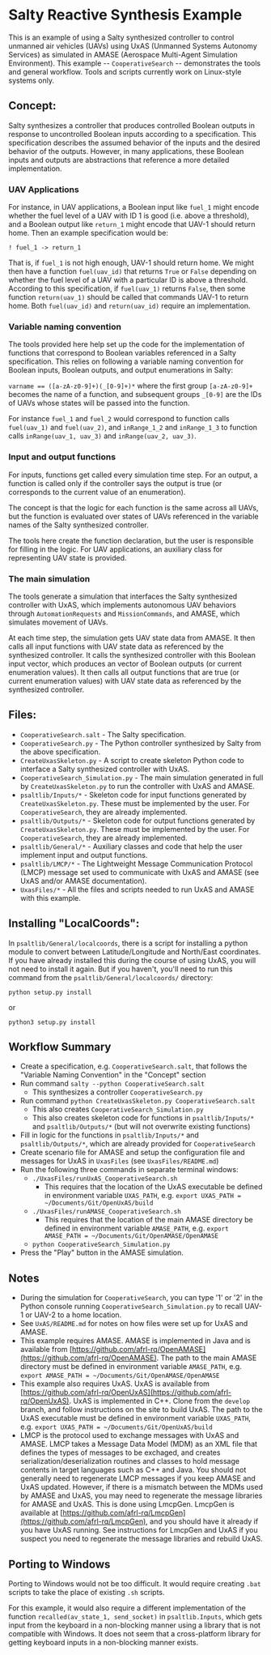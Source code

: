# Salty Reactive Synthesis Example

This is an example of using a Salty synthesized controller to control unmanned air vehicles (UAVs) using UxAS (Unmanned Systems Autonomy Services) as simulated in AMASE (Aerospace Multi-Agent Simulation Environment). This example -- `CooperativeSearch` -- demonstrates the tools and general workflow. Tools and scripts currently work on Linux-style systems only.


## Concept:
Salty synthesizes a controller that produces controlled Boolean outputs in response to uncontrolled Boolean inputs according to a specification. This specification describes the assumed behavior of the inputs and the desired behavior of the outputs. However, in many applications, these Boolean inputs and outputs are abstractions that reference a more detailed implementation.

### UAV Applications
For instance, in UAV applications, a Boolean input like `fuel_1` might encode whether the fuel level of a UAV with ID 1 is good (i.e. above a threshold), and a Boolean output like `return_1` might encode that UAV-1 should return home. Then an example specification would be:

`! fuel_1 -> return_1`

That is, if `fuel_1` is not high enough, UAV-1 should return home. We might then have a function `fuel(uav_id)` that returns `True` or `False` depending on whether the fuel level of a UAV with a particular ID is above a threshold. According to this specification, if `fuel(uav_1)` returns `False`, then some function `return(uav_1)` should be called that commands UAV-1 to return home. Both `fuel(uav_id)` and `return(uav_id)` require an implementation.

### Variable naming convention
The tools provided here help set up the code for the implementation of functions that correspond to Boolean variables referenced in a Salty specification. This relies on following a variable naming convention for Boolean inputs, Boolean outputs, and output enumerations in Salty:

`varname == ([a-zA-z0-9]+)(_[0-9]+)*` where the first group `[a-zA-z0-9]+` becomes the name of a function, and subsequent groups `_[0-9]` are the IDs of UAVs whose states will be passed into the function.

For instance `fuel_1` and `fuel_2` would correspond to function calls `fuel(uav_1)` and `fuel(uav_2)`, and `inRange_1_2` and `inRange_1_3` to function calls `inRange(uav_1, uav_3)` and `inRange(uav_2, uav_3)`.

### Input and output functions
For inputs, functions get called every simulation time step. For an output, a function is called only if the controller says the output is true (or corresponds to the current value of an enumeration).

The concept is that the logic for each function is the same across all UAVs, but the function is evaluated over states of UAVs referenced in the variable names of the Salty synthesized controller.

The tools here create the function declaration, but the user is responsible for filling in the logic. For UAV applications, an auxiliary class for representing UAV state is provided.

### The main simulation
The tools generate a simulation that interfaces the Salty synthesized controller with UxAS, which implements autonomous UAV behaviors through `AutomationRequests` and `MissionCommands`, and AMASE, which simulates movement of UAVs.

At each time step, the simulation gets UAV state data from AMASE. It then calls all input functions with UAV state data as referenced by the synthesized controller. It calls the synthesized controller with this Boolean input vector, which produces an vector of Boolean outputs (or current enumeration values). It then calls all output functions that are true (or current enumeration values) with UAV state data as referenced by the synthesized controller.


## Files:
* `CooperativeSearch.salt` - The Salty specification.
* `CooperativeSearch.py` - The Python controller synthesized by Salty from the above specification. 
* `CreateUxasSkeleton.py` - A script to create skeleton Python code to interface a Salty synthesized controller with UxAS.
* `CooperativeSearch_Simulation.py` - The main simulation generated in full by `CreateUxasSkeleton.py` to run the controller with UxAS and AMASE.
* `psaltlib/Inputs/*` - Skeleton code for input functions generated by `CreateUxasSkeleton.py`. These must be implemented by the user. For `CooperativeSearch`, they are already implemented.
* `psaltlib/Outputs/*` - Skeleton code for output functions generated by `CreateUxasSkeleton.py`. These must be implemented by the user. For `CooperativeSearch`, they are already implemented.
* `psaltlib/General/*` - Auxiliary classes and code that help the user implement input and output functions.
* `psaltlib/LMCP/*` - The Lightweight Message Communication Protocol (LMCP) message set used to communicate with UxAS and AMASE (see UxAS and/or AMASE documentation).
* `UxasFiles/*` - All the files and scripts needed to run UxAS and AMASE with this example.


## Installing "LocalCoords":
In `psaltlib/General/localcoords`, there is a script for installing a python module to convert between Latitude/Longitude and North/East coordinates. If you have already installed this during the course of using UxAS, you will not need to install it again. But if you haven't, you'll need to run this command from the `psaltlib/General/localcoords/` directory:

`python setup.py install`

or

`python3 setup.py install`


## Workflow Summary
* Create a specification, e.g. `CooperativeSearch.salt`, that follows the "Variable Naming Convention" in the "Concept" section
* Run command `salty --python CooperativeSearch.salt`
  * This synthesizes a controller `CooperativeSearch.py`
* Run command `python CreateUxasSkeleton.py CooperativeSearch.salt`
  * This also creates `CooperativeSearch_Simulation.py`
  * This also creates skeleton code for functions in `psaltlib/Inputs/*` and `psaltlib/Outputs/*` (but will not overwrite existing functions)
* Fill in logic for the functions in `psaltlib/Inputs/*` and `psaltlib/Outputs/*`, which are already provided for `CooperativeSearch` 
* Create scenario file for AMASE and setup the configuration file and messages for UxAS in `UxasFiles` (see `UxasFiles/README.md`)
* Run the following three commands in separate terminal windows:
  * `./UxasFiles/runUxAS_CooperativeSearch.sh`
    * This requires that the location of the UxAS executable be defined in environment variable `UXAS_PATH`, e.g. `export UXAS_PATH = ~/Documents/Git/OpenUxAS/build`
  * `./UxasFiles/runAMASE_CooperativeSearch.sh`
    * This requires that the location of the main AMASE directory be defined in environment variable `AMASE_PATH`, e.g. `export AMASE_PATH = ~/Documents/Git/OpenAMASE/OpenAMASE`
  * `python CooperativeSearch_Simulation.py` 
* Press the "Play" button in the AMASE simulation.

## Notes
* During the simulation for `CooperativeSearch`, you can type '1' or '2' in the Python console running `CooperativeSearch_Simulation.py` to recall UAV-1 or UAV-2 to a home location.
* See `UxAS/README.md` for notes on how files were set up for UxAS and AMASE.
* This example requires AMASE. AMASE is implemented in Java and is available from [https://github.com/afrl-rq/OpenAMASE](https://github.com/afrl-rq/OpenAMASE). The path to the main AMASE directory must be defined in environment variable `AMASE_PATH`, e.g. `export AMASE_PATH = ~/Documents/Git/OpenAMASE/OpenAMASE`
* This example also requires UxAS. UxAS is available from [https://github.com/afrl-rq/OpenUxAS](https://github.com/afrl-rq/OpenUxAS). UxAS is implemented in C++. Clone from the `develop` branch, and follow instructions on the site to build UxAS. The path to the UxAS executable must be defined in environment variable `UXAS_PATH`, e.g. `export UXAS_PATH = ~/Documents/Git/OpenUxAS/build`
* LMCP is the protocol used to exchange messages with UxAS and AMASE. LMCP takes a Message Data Model (MDM) as an XML file that defines the types of messages to be exchaged, and creates serialization/deserialization routines and classes to hold message contents in target languages such as C++ and Java. You should not generally need to regenerate LMCP messages if you keep AMASE and UxAS updated. However, if there is a mismatch between the MDMs used by AMASE and UxAS, you may need to regenerate the message libraries for AMASE and UxAS. This is done using LmcpGen. LmcpGen is available at [https://github.com/afrl-rq/LmcpGen](https://github.com/afrl-rq/LmcpGen), and you should have it already if you have UxAS running. See instructions for LmcpGen and UxAS if you suspect you need to regenerate the message libraries and rebuild UxAS.


 
## Porting to Windows
Porting to Windows would not be too difficult. It would require creating `.bat` scripts to take the place of existing `.sh` scripts. 

For this example, it would also require a different implementation of the function `recalled(av_state_1, send_socket)` in `psaltlib.Inputs`, which gets input from the keyboard in a non-blocking manner using a library that is not compatible with Windows. It does not seem that a cross-platform library for getting keyboard inputs in a non-blocking manner exists.
